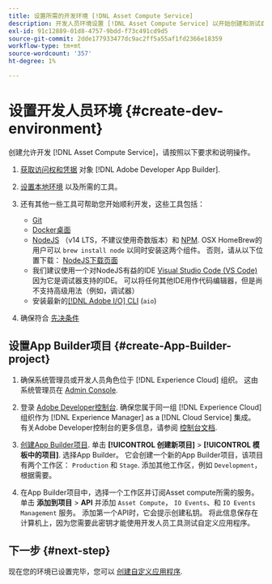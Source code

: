 ```yaml
---
title: 设置所需的开发环境 [!DNL Asset Compute Service]
description: 开发人员环境设置 [!DNL Asset Compute Service] 以开始创建和测试自定义代码。
exl-id: 91c12889-01d8-4757-9bdd-f73c491cd9d5
source-git-commit: 2dde177933477dc9ac2ff5a55af1fd2366e18359
workflow-type: tm+mt
source-wordcount: '357'
ht-degree: 1%

---
```


# 设置开发人员环境 {#create-dev-environment}

创建允许开发 [!DNL Asset Compute Service]，请按照以下要求和说明操作。

1. [获取访问权和凭据](https://developer.adobe.com/app-builder/docs/getting_started/#acquire-access-and-credentials) 对象 [!DNL Adobe Developer App Builder].

1. [设置本地环境](https://developer.adobe.com/app-builder/docs/getting_started/#local-environment-set-up) 以及所需的工具。

1. 还有其他一些工具可帮助您开始顺利开发，这些工具包括：

   * [Git](https://git-scm.com/)
   * [Docker桌面](https://www.docker.com/get-started)
   * [NodeJS](https://nodejs.org) （v14 LTS，不建议使用奇数版本）和 [NPM](https://www.npmjs.com). OSX HomeBrew的用户可以 `brew install node` 以同时安装这两个组件。 否则，请从以下位置下载： [NodeJS下载页面](https://nodejs.org/en/)
   * 我们建议使用一个对NodeJS有益的IDE [Visual Studio Code (VS Code)](https://code.visualstudio.com) 因为它是调试器支持的IDE。 可以将任何其他IDE用作代码编辑器，但是尚不支持高级用法（例如，调试器）
   * 安装最新的[[!DNL Adobe I/O] CLI](https://github.com/adobe/aio-cli) (`aio`)

   <!-- - install using `npm install -g @adobe/aio-cli@7.1.0` -->

1. 确保符合 [先决条件](/help/understand-extensibility.md#prerequisites-and-provisioning)

<!--
>[!NOTE]
>
>For now, use [!DNL Adobe I/O] CLI v7.1.0 of and do not use [!DNL Adobe I/O] CLI v8.
-->

## 设置App Builder项目 {#create-App-Builder-project}

1. 确保系统管理员或开发人员角色位于 [!DNL Experience Cloud] 组织。 这由系统管理员在 [Admin Console](https://adminconsole.adobe.com/overview).

1. 登录 [Adobe Developer控制台](https://console.adobe.io/). 确保您属于同一组 [!DNL Experience Cloud] 组织作为 [!DNL Experience Manager] as a [!DNL Cloud Service] 集成。 有关Adobe Developer控制台的更多信息，请参阅 [控制台文档](https://www.adobe.io/apis/experienceplatform/console/docs.html).

1. [创建App Builder项目](https://developer.adobe.com/app-builder/docs/getting_started/first_app/). 单击 **[!UICONTROL 创建新项目]** > **[!UICONTROL 模板中的项目]**. 选择App Builder。 它会创建一个新的App Builder项目，该项目有两个工作区： `Production` 和 `Stage`. 添加其他工作区，例如 `Development`，根据需要。

1. 在App Builder项目中，选择一个工作区并订阅Asset compute所需的服务。 单击 **添加到项目** > **API** 并添加 `Asset Compute`， `IO Events`、和 `IO Events Management` 服务。 添加第一个API时，它会提示创建私钥。 将此信息保存在计算机上，因为您需要此密钥才能使用开发人员工具测试自定义应用程序。

## 下一步 {#next-step}

现在您的环境已设置完毕，您可以 [创建自定义应用程序](develop-custom-application.md).

<!-- More ideas:
 
* Any steps in the beginning that lead to gotchas later should be called out for caution? For example,
  * don't change some defaults initially
  * know risks when deviating from standard path
  * naming conventions to follow
  * Retrieve and format credentials (YAML file details)

TBD: When aio-cli v8 bugs are resolved, update the AIO CLI install command to remove v7.x reference and instruct users to use the latest version. See CQDOC-18346.

-->
